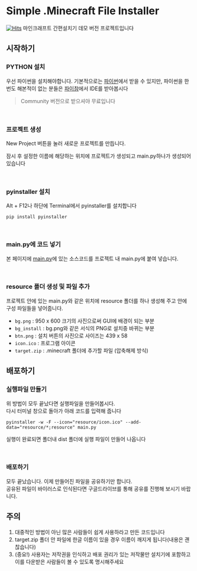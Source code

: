 # Simple .Minecraft File Installer 
[![Hits](https://hits.seeyoufarm.com/api/count/incr/badge.svg?url=https%3A%2F%2Fgithub.com%2Fdlams%2Fsimple_installer%2F&count_bg=%2379C83D&title_bg=%23555555&icon=github.svg&icon_color=%23E7E7E7&title=github&edge_flat=false)](https://hits.seeyoufarm.com) 마인크래프트 간편설치기 데모 버전 프로젝트입니다 

## 시작하기

### PYTHON 설치
  우선 파이썬을 설치해야합니다.
  기본적으로는 [파이썬](https://www.python.org/)에서 받을 수 있지만, 
파이썬을 한번도 해본적이 없는 분들은 [파이참](https://www.jetbrains.com/ko-kr/pycharm/download/)에서 IDE를 받아봅시다
 > Community 버전으로 받으셔야 무료입니다

<br>

### 프로젝트 생성
New Project 버튼을 눌러 새로운 프로젝트를 만듭니다.

잠시 후 설정한 이름에 해당하는 위치에 프로젝트가 생성되고 main.py하나가 생성되어 있습니다    

<br>

### pyinstaller 설치
Alt + F12나 하단에 Terminal에서 pyinstaller를 설치합니다
```
pip install pyinstaller
```

<br>

### main.py에 코드 넣기
본 페이지에 [main.py](https://github.com/dlams/simple_installer/blob/main/main.py)에 있는 소스코드를 프로젝트 내 main.py에 붙여 넣습니다.

<br>

### resource 폴더 생성 및 파일 추가
프로젝트 안에 있는 main.py와 같은 위치에 resource 폴더를 하나 생성해 주고 안에 구성 파일들을 넣어줍니다.
 - `bg.png` : 950 x 600 크기의 사진으로써 GUI에 배경이 되는 부분  
 - `bg_install` : bg.png와 같은 서식의 PNG로 설치중 바뀌는 부분  
 - `btn.png` : 설치 버튼의 사진으로 사이즈는 439 x 58  
 - `icon.ico` : 프로그램 아이콘  
 - `target.zip` : .minecraft 폴더에 추가할 파일 (압축해제 방식)  

## 배포하기
### 실행파일 만들기
위 방법이 모두 끝났다면 실행파일을 만들어봅시다.  
다시 터미널 창으로 돌아가 아래 코드를 입력해 줍니다
```
pyinstaller -w -F --icon="resource/icon.ico" --add-data="resource/*;resource" main.py
```
실행이 완료되면 폴더내 dist 폴더에 실행 파일이 만들어 나옵니다

<br>

### 배포하기
모두 끝났습니다. 이제 만들어진 파일을 공유하기만 합니다.  
공유된 파일이 바이러스로 인식된다면 구글드라이브를 통해 공유를 진행해 보시기 바랍니다.


## 주의
1. 대중적인 방법이 아닌 많은 사람들이 쉽게 사용하라고 만든 코드입니다  
2. target.zip 폴더 안 파일에 한글 이름이 있을 경우 이름이 깨지게 됩니다(내용은 괜찮습니다)
3. (중요!) 사용자는 저작권을 인식하고 배포 권리가 있는 저작물만 설치기에 포함하고 이를 다운받은 사람들이 볼 수 있도록 명시해주세요
